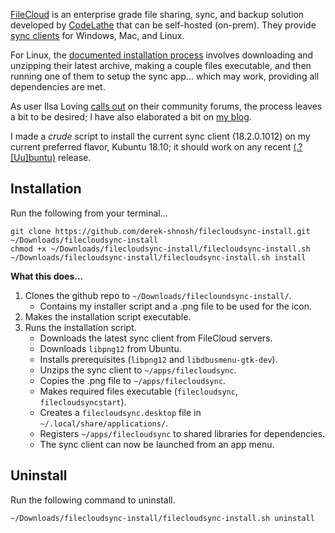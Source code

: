[FileCloud][filecloud-site] is an enterprise grade file sharing, sync, and backup solution developed by [CodeLathe][codelathe-github] that can be self-hosted (on-prem). They provide [sync clients][filecloud-dlpage] for Windows, Mac, and Linux.

For Linux, the [documented installation process][fc-install-linux] involves downloading and unzipping their latest archive, making a couple files executable, and then running one of them to setup the sync app... which may work, providing all dependencies are met.

As user Ilsa Loving [calls out][fc-comm-link] on their community forums, the process leaves a bit to be desired; I have also elaborated a bit on [my blog][blog-link].

I made a *crude* script to install the current sync client (18.2.0.1012) on my current preferred flavor, Kubuntu 18.10; it should work on any recent [(.?[Uu]buntu)][regex-nonsense] release.

## Installation

Run the following from your terminal...

```
git clone https://github.com/derek-shnosh/filecloudsync-install.git ~/Downloads/filecloudsync-install
chmod +x ~/Downloads/filecloudsync-install/filecloudsync-install.sh
~/Downloads/filecloudsync-install/filecloudsync-install.sh install
```

**What this does...**

1. Clones the github repo to `~/Downloads/filecloundsync-install/`.
   - Contains my installer script and a .png file to be used for the icon.
2. Makes the installation script executable.
3. Runs the installation script.
   - Downloads the latest sync client from FileCloud servers.
   - Downloads `libpng12` from Ubuntu.
   - Installs prerequisites (`libpng12` and `libdbusmenu-gtk-dev`).
   - Unzips the sync client to `~/apps/filecloudsync`.
   - Copies the .png file to `~/apps/filecloudsync`.
   - Makes required files executable (`filecloudsync`, `filecloudsyncstart`).
   - Creates a `filecloudsync.desktop` file in `~/.local/share/applications/`.
   - Registers `~/apps/filecloudsync` to shared libraries for dependencies.
   - The sync client can now be launched from an app menu.

## Uninstall

Run the following command to uninstall.

```
~/Downloads/filecloudsync-install/filecloudsync-install.sh uninstall
```




[filecloud-site]: https://www.getfilecloud.com/
[codelathe-github]: https://github.com/codelathe
[filecloud-dlpage]: https://www.getfilecloud.com/additional-downloads/
[fc-install-linux]: https://www.getfilecloud.com/supportdocs/display/cloud/Install+Sync+on+Linux
[fc-comm-link]: https://community.getfilecloud.com/topic/linux-sync-client-hopelessly-inadequate
[blog-link]: https://shnosh.io/linux-filecloudsync-install
[regex-nonsense]: https://regex101.com/r/o4CJvI/1